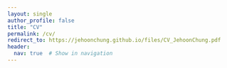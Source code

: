 ```yaml
---
layout: single
author_profile: false
title: "CV"
permalink: /cv/
redirect_to: https://jehoonchung.github.io/files/CV_JehoonChung.pdf
header:
  nav: true  # Show in navigation
---
```

